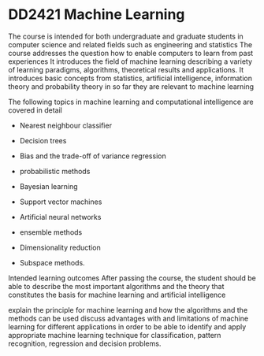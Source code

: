 # DD2421 Machine Learning

The course is intended for both undergraduate and graduate students in computer science and related fields such as engineering and statistics The course addresses the question how to enable computers to learn from past experiences It introduces the field of machine learning describing a variety of learning paradigms, algorithms, theoretical results and applications. It introduces basic concepts from statistics, artificial intelligence, information theory and probability theory in so far they are relevant to machine learning

The following topics in machine learning and computational intelligence are covered in detail

- Nearest neighbour classifier

- Decision trees

- Bias and the trade-off of variance
  regression

- probabilistic methods

- Bayesian learning

- Support vector machines

- Artificial neural networks

- ensemble methods

- Dimensionality reduction

- Subspace methods.

Intended learning outcomes
After passing the course, the student should be able to describe the most important algorithms and the theory that constitutes the basis for machine learning and artificial intelligence

explain the principle for machine learning and how the algorithms and the methods can be used
discuss advantages with and limitations of machine learning for different applications
in order to be able to identify and apply appropriate machine learning technique for classification, pattern recognition, regression and decision problems.
